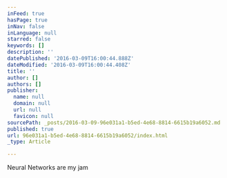 ```yaml
---
inFeed: true
hasPage: true
inNav: false
inLanguage: null
starred: false
keywords: []
description: ''
datePublished: '2016-03-09T16:00:44.888Z'
dateModified: '2016-03-09T16:00:44.408Z'
title: ''
author: []
authors: []
publisher:
  name: null
  domain: null
  url: null
  favicon: null
sourcePath: _posts/2016-03-09-96e031a1-b5ed-4e68-8814-6615b19a6052.md
published: true
url: 96e031a1-b5ed-4e68-8814-6615b19a6052/index.html
_type: Article

---
```

Neural Networks are my jam